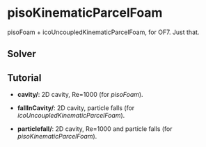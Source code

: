 # pisoKinematicParcelFoam

pisoFoam + icoUncoupledKinematicParcelFoam, for OF7. Just that.

## Solver

## Tutorial

* **cavity/**: 2D cavity, Re=1000 (for *pisoFoam*).

* **fallInCavity/**: 2D cavity, particle falls (for *icoUncoupledKinematicParcelFoam*).

* **particlefall/**: 2D cavity, Re=1000 and particle falls (for *pisoKinematicParcelFoam*).
